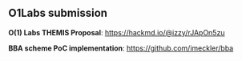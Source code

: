 ## O1Labs submission

**O(1) Labs THEMIS Proposal**: https://hackmd.io/@izzy/rJApOn5zu

**BBA scheme PoC implementation**: https://github.com/imeckler/bba
